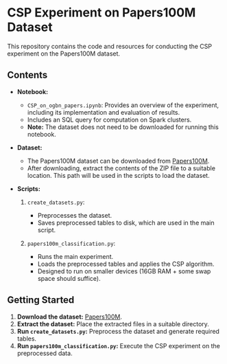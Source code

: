 # CSP Experiment on Papers100M Dataset  

This repository contains the code and resources for conducting the CSP experiment on the Papers100M dataset.  

## Contents  

- **Notebook:**  
  - `CSP_on_ogbn_papers.ipynb`: Provides an overview of the experiment, including its implementation and evaluation of results.  
  - Includes an SQL query for computation on Spark clusters.  
  - **Note:** The dataset does not need to be downloaded for running this notebook.  

- **Dataset:**  
  - The Papers100M dataset can be downloaded from [Papers100M](https://snap.stanford.edu/ogb/data/nodeproppred/papers100M-bin.zip).  
  - After downloading, extract the contents of the ZIP file to a suitable location. This path will be used in the scripts to load the dataset.  

- **Scripts:**  
  1. `create_datasets.py`:  
     - Preprocesses the dataset.  
     - Saves preprocessed tables to disk, which are used in the main script.  

  2. `papers100m_classification.py`:  
     - Runs the main experiment.  
     - Loads the preprocessed tables and applies the CSP algorithm.  
     - Designed to run on smaller devices (16GB RAM + some swap space should suffice).  

## Getting Started  

1. **Download the dataset:** [Papers100M](https://snap.stanford.edu/ogb/data/nodeproppred/papers100M-bin.zip).  
2. **Extract the dataset:** Place the extracted files in a suitable directory.  
3. **Run `create_datasets.py`:** Preprocess the dataset and generate required tables.  
4. **Run `papers100m_classification.py`:** Execute the CSP experiment on the preprocessed data.  

